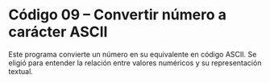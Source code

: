 # Código 09 – Convertir número a carácter ASCII

Este programa convierte un número en su equivalente en código ASCII. Se eligió para entender la relación entre valores numéricos y su representación textual.
